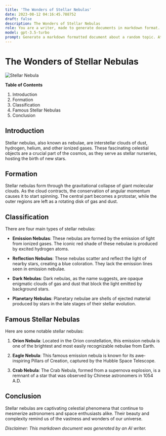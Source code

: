 ```yaml
---
title: 'The Wonders of Stellar Nebulas'
date: 2023-08-12 04:16:45.788752
draft: false
description: The Wonders of Stellar Nebulas
role: You are a writer, made to generate documents in markdown format. It is very important that all of the documents you generate are in valid markdown format.
model: gpt-3.5-turbo
prompt: Generate a markdown formatted document about a random topic. At the bottom, include a disclaimer explaining that the document was generated by you. The first line of the document should be the title. Make sure that the entire document is in proper markdown format, using a mix of various tags to make the document visually appealing.
---
```


# The Wonders of Stellar Nebulas

![Stellar Nebula](https://example.com/stellar-nebula.jpg)

**Table of Contents**
1. Introduction
2. Formation
3. Classification
4. Famous Stellar Nebulas
5. Conclusion

## Introduction
Stellar nebulas, also known as nebulae, are interstellar clouds of dust, hydrogen, helium, and other ionized gases. These fascinating celestial objects are a crucial part of the cosmos, as they serve as stellar nurseries, hosting the birth of new stars.

## Formation
Stellar nebulas form through the gravitational collapse of giant molecular clouds. As the cloud contracts, the conservation of angular momentum causes it to start spinning. The central part becomes a protostar, while the outer regions are left as a rotating disk of gas and dust.

## Classification
There are four main types of stellar nebulas:

* **Emission Nebulas**: These nebulas are formed by the emission of light from ionized gases. The iconic red shade of these nebulae is produced by excited hydrogen atoms.

* **Reflection Nebulas**: These nebulas scatter and reflect the light of nearby stars, creating a blue coloration. They lack the emission lines seen in emission nebulae.

* **Dark Nebulas**: Dark nebulas, as the name suggests, are opaque enigmatic clouds of gas and dust that block the light emitted by background stars.

* **Planetary Nebulas**: Planetary nebulae are shells of ejected material produced by stars in the late stages of their stellar evolution.

## Famous Stellar Nebulas
Here are some notable stellar nebulas:

1. **Orion Nebula**: Located in the Orion constellation, this emission nebula is one of the brightest and most easily recognizable nebulae from Earth.

2. **Eagle Nebula**: This famous emission nebula is known for its awe-inspiring Pillars of Creation, captured by the Hubble Space Telescope.

3. **Crab Nebula**: The Crab Nebula, formed from a supernova explosion, is a remnant of a star that was observed by Chinese astronomers in 1054 A.D.

## Conclusion
Stellar nebulas are captivating celestial phenomena that continue to mesmerize astronomers and space enthusiasts alike. Their beauty and complexity remind us of the vastness and wonders of our universe.

*Disclaimer: This markdown document was generated by an AI writer.*